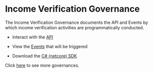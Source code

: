 # Income Verification Governance

 The Income Verification Governance documents the API and Events by which income verification activities are programmatically conducted.

- Interact with the [API](./api)

- View the [Events](./events) that will be triggered

- Download the [C# (netcore) SDK](./csharp-netcore-client.zip)

 Click [here](https://github.com/solidstateops/governances/wiki) to see more governances.

